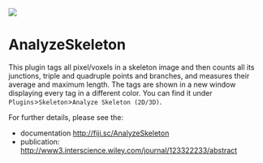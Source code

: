 [![](https://travis-ci.org/fiji/AnalyzeSkeleton.svg?branch=master)](https://travis-ci.org/fiji/AnalyzeSkeleton)

AnalyzeSkeleton
===============
This plugin tags all pixel/voxels in a skeleton image and then counts all its junctions, triple and quadruple points and branches, and measures their average and maximum length. The tags are shown in a new window displaying every tag in a different color. You can find it under `Plugins`>`Skeleton`>`Analyze Skeleton (2D/3D)`.

For further details, please see the:
- documentation http://fiji.sc/AnalyzeSkeleton
- publication: http://www3.interscience.wiley.com/journal/123322233/abstract

